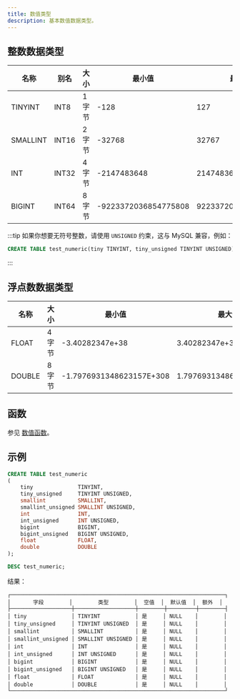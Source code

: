 ```yaml
---
title: 数值类型
description: 基本数值数据类型。
---
```


## 整数数据类型

| 名称     | 别名  | 大小    | 最小值               | 最大值              |
|----------|-------|---------|----------------------|---------------------|
| TINYINT  | INT8  | 1 字节  | -128                 | 127                 |
| SMALLINT | INT16 | 2 字节  | -32768               | 32767               |
| INT      | INT32 | 4 字节  | -2147483648          | 2147483647          |
| BIGINT   | INT64 | 8 字节  | -9223372036854775808 | 9223372036854775807 |

:::tip
如果你想要无符号整数，请使用 `UNSIGNED` 约束，这与 MySQL 兼容，例如：

```sql
CREATE TABLE test_numeric(tiny TINYINT, tiny_unsigned TINYINT UNSIGNED)
```
:::

## 浮点数数据类型

| 名称   | 大小    | 最小值                | 最大值               |
|--------|---------|------------------------|----------------------|
| FLOAT  | 4 字节  | -3.40282347e+38        | 3.40282347e+38       |
| DOUBLE | 8 字节  | -1.7976931348623157E+308 | 1.7976931348623157E+308 |

## 函数

参见 [数值函数](/sql/sql-functions/numeric-functions)。

## 示例

```sql
CREATE TABLE test_numeric
(
    tiny              TINYINT,
    tiny_unsigned     TINYINT UNSIGNED,
    smallint          SMALLINT,
    smallint_unsigned SMALLINT UNSIGNED,
    int               INT,
    int_unsigned      INT UNSIGNED,
    bigint            BIGINT,
    bigint_unsigned   BIGINT UNSIGNED,
    float             FLOAT,
    double            DOUBLE
);
```

```sql
DESC test_numeric;
```

结果：
```
┌───────────────────────────────────────────────────────────────────┐
│       字段        │        类型        │  空值  │  默认值  │  额外  │
├───────────────────┼───────────────────┼────────┼─────────┼────────┤
│ tiny              │ TINYINT           │ 是     │ NULL    │        │
│ tiny_unsigned     │ TINYINT UNSIGNED  │ 是     │ NULL    │        │
│ smallint          │ SMALLINT          │ 是     │ NULL    │        │
│ smallint_unsigned │ SMALLINT UNSIGNED │ 是     │ NULL    │        │
│ int               │ INT               │ 是     │ NULL    │        │
│ int_unsigned      │ INT UNSIGNED      │ 是     │ NULL    │        │
│ bigint            │ BIGINT            │ 是     │ NULL    │        │
│ bigint_unsigned   │ BIGINT UNSIGNED   │ 是     │ NULL    │        │
│ float             │ FLOAT             │ 是     │ NULL    │        │
│ double            │ DOUBLE            │ 是     │ NULL    │        │
└───────────────────────────────────────────────────────────────────┘
```